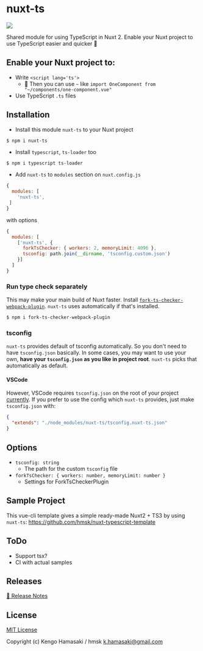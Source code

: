 # nuxt-ts

[![](https://img.shields.io/npm/v/nuxt-ts.svg?style=for-the-badge)](https://www.npmjs.com/package/nuxt-ts)


Shared module for using TypeScript in Nuxt 2.
Enable your Nuxt project to use TypeScript easier and quicker 🍲

## Enable your Nuxt project to:

- Write `<script lang='ts'>`
  - 🔮 Then you can use `~` like `import OneComponent from "~/components/one-component.vue"`
- Use TypeScript `.ts` files

## Installation

- Install this module `nuxt-ts` to your Nuxt project

```sh
$ npm i nuxt-ts
```

- Install `typescript`, `ts-loader` too

```
$ npm i typescript ts-loader
```

- Add `nuxt-ts` to `modules` section on `nuxt.config.js`

```js
{
  modules: [
    'nuxt-ts',
 ]
}
```

with options

```js
{
  modules: [
    ['nuxt-ts', {
      forkTsChecker: { workers: 2, memoryLimit: 4096 },
      tsconfig: path.join(__dirname, 'tsconfig.custom.json')
    }]
  ]
}
```

### Run type check separately

This may make your main build of Nuxt faster. Install [`fork-ts-checker-webpack-plugin`](https://github.com/Realytics/fork-ts-checker-webpack-plugin). `nuxt-ts` uses automatically if that's installed.

```sh
$ npm i fork-ts-checker-webpack-plugin
```

### tsconfig

`nuxt-ts` provides default of tsconfig automatically. So you don't need to have `tsconfig.json` basically. In some cases, you may want to use your own, **have your `tsconfig.json` as you like in project root**. `nuxt-ts` picks that automatically as default. 

#### VSCode

However, VSCode requires `tsconfig.json` on the root of your project [currently](https://github.com/Microsoft/vscode/issues/12463). If you prefer to use the config which `nuxt-ts` provides, just make `tsconfig.json` with:

```json
{
  "extends": "./node_modules/nuxt-ts/tsconfig.nuxt-ts.json"
}
```

## Options

- `tsconfig: string`
  - The path for the custom `tsconfig` file
- `forkTsChecker: { workers: number, memoryLimit: number }`
  - Settings for ForkTsCheckerPlugin

## Sample Project

This vue-cli template gives a simple ready-made Nuxt2 + TS3 by using `nuxt-ts`: https://github.com/hmsk/nuxt-typescript-template

## ToDo

- Support tsx?
- CI with actual samples

## Releases

[📖 Release Notes](./CHANGELOG.md)

## License

[MIT License](./LICENSE)

Copyright (c) Kengo Hamasaki / hmsk <k.hamasaki@gmail.com>
